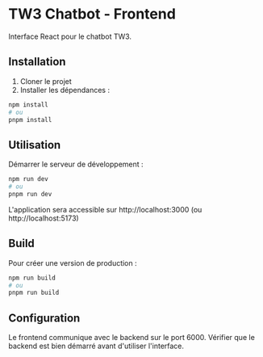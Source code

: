 # TW3 Chatbot - Frontend

Interface React pour le chatbot TW3.

## Installation

1. Cloner le projet
2. Installer les dépendances :
```bash
npm install
# ou
pnpm install
```

## Utilisation

Démarrer le serveur de développement :
```bash
npm run dev
# ou
pnpm run dev
```

L'application sera accessible sur http://localhost:3000 (ou http://localhost:5173)

## Build

Pour créer une version de production :
```bash
npm run build
# ou
pnpm run build
```

## Configuration

Le frontend communique avec le backend sur le port 6000.
Vérifier que le backend est bien démarré avant d'utiliser l'interface.


